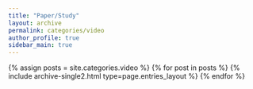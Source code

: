 ```yaml
---
title: "Paper/Study"
layout: archive
permalink: categories/video
author_profile: true
sidebar_main: true
---
```



{% assign posts = site.categories.video %}
{% for post in posts %} {% include archive-single2.html type=page.entries_layout %} {% endfor %}